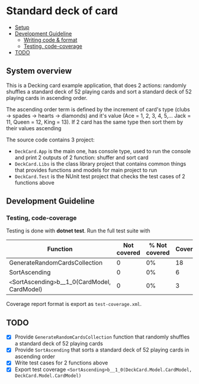 # Standard deck of card

- [Setup](#setup)
- [Development Guideline](#development-guideline)
  - [Writing code & format](#writing-code-linting--format)
  - [Testing, code-coverage](#testing-code-coverage)
- [TODO](#todo)

## System overview

This is a Decking card example application, that does 2 actions: randomly shuffles a standard deck of 52 playing cards and sort a standard deck of 52 playing cards in ascending order.

The ascending order term is defined by the increment of card's type (clubs -> spades -> hearts -> diamonds) and it's value (Ace = 1, 2, 3, 4, 5,... Jack = 11, Queen = 12, King = 13). If 2 card has the same type then sort them by their values ascending

The source code contains 3 project: 
- `DeckCard.App` is the main one, has console type, used to run the console and print 2 outputs of 2 function: shuffer and sort card
- `DeckCard.Libs` is the class library project that contains common things that provides functions and models for main project to run
- `DeckCard.Test` is the NUnit test project that checks the test cases of 2 functions above

## Development Guideline

### Testing, code-coverage
Testing is done with **dotnet test**. Run the full test suite with

| Function                       | Not covered | % Not covered | Covered  | % Covered    |
|--------------------------------|-------------|---------------|----------|--------------|
| GenerateRandomCardsCollection  | 0           | 0%            | 18       | 100%         |
| SortAscending                  | 0           | 0%            | 6        | 100%         |
| `<`SortAscending`>`b__1_0(CardModel, CardModel)   | 0      | 0%      | 3    | 100%     |

Coverage report format is export as `test-coverage.xml`.
## TODO
- [x] Provide `GenerateRandomCardsCollection` function that randomly shuffles a standard deck of 52 playing cards
- [x] Provide `SortAscending` that sorts a standard deck of 52 playing cards in ascending order
- [x] Write test cases for 2 functions above
- [x] Export test coverage `<SortAscending>b__1_0(DeckCard.Model.CardModel, DeckCard.Model.CardModel)`